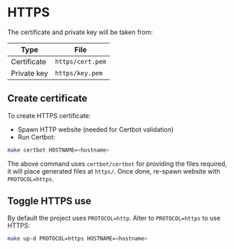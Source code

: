 # HTTPS

The certificate and private key will be taken from:

| Type        | File             |
| ----------- | ---------------- |
| Certificate | `https/cert.pem` |
| Private key | `https/key.pem`  |

## Create certificate

To create HTTPS certificate:

* Spawn HTTP website (needed for Certbot validation)
* Run Certbot:

```sh
make certbot HOSTNAME=<hostname>
```

The above command uses `certbot/certbot` for providing the files required, it will place generated files at `https/`. Once done, re-spawn website with `PROTOCOL=https`.

## Toggle HTTPS use

By default the project uses `PROTOCOL=http`. Alter to `PROTOCOL=https` to use HTTPS:

```sh
make up-d PROTOCOL=https HOSTNAME=<hostname>
```
